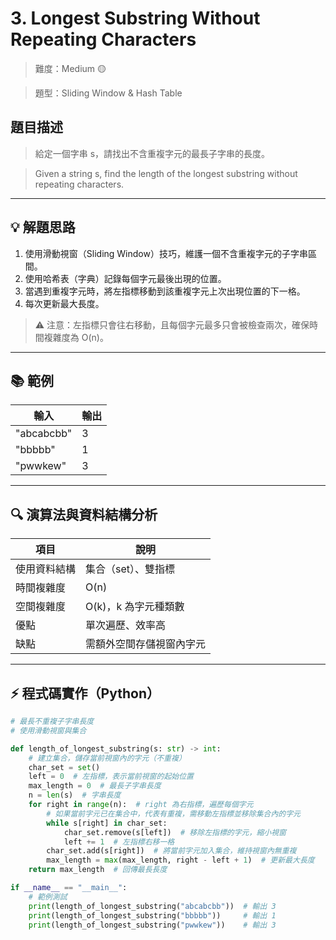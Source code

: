 # 3. Longest Substring Without Repeating Characters

> 難度：Medium 🟡

> 題型：Sliding Window & Hash Table

## 題目描述
> 給定一個字串 s，請找出不含重複字元的最長子字串的長度。

> Given a string s, find the length of the longest substring without repeating characters.

---

## 💡 解題思路
1. 使用滑動視窗（Sliding Window）技巧，維護一個不含重複字元的子字串區間。
2. 使用哈希表（字典）記錄每個字元最後出現的位置。
3. 當遇到重複字元時，將左指標移動到該重複字元上次出現位置的下一格。
4. 每次更新最大長度。

> ⚠️ 注意：左指標只會往右移動，且每個字元最多只會被檢查兩次，確保時間複雜度為 O(n)。

---

## 📚 範例

| 輸入      | 輸出 |
|-----------|------|
| "abcabcbb"| 3    |
| "bbbbb"   | 1    |
| "pwwkew"  | 3    |

---

## 🔍 演算法與資料結構分析

| 項目         | 說明                         |
|--------------|------------------------------|
| 使用資料結構 | 集合（set）、雙指標        |
| 時間複雜度   | O(n)                         |
| 空間複雜度   | O(k)，k 為字元種類數         |
| 優點         | 單次遍歷、效率高              |
| 缺點         | 需額外空間存儲視窗內字元      |

---

## ⚡ 程式碼實作（Python）

```python
# 最長不重複子字串長度
# 使用滑動視窗與集合

def length_of_longest_substring(s: str) -> int:
    # 建立集合，儲存當前視窗內的字元（不重複）
    char_set = set()
    left = 0  # 左指標，表示當前視窗的起始位置
    max_length = 0  # 最長子字串長度
    n = len(s)  # 字串長度
    for right in range(n):  # right 為右指標，遍歷每個字元
        # 如果當前字元已在集合中，代表有重複，需移動左指標並移除集合內的字元
        while s[right] in char_set:
            char_set.remove(s[left])  # 移除左指標的字元，縮小視窗
            left += 1  # 左指標右移一格
        char_set.add(s[right])  # 將當前字元加入集合，維持視窗內無重複
        max_length = max(max_length, right - left + 1)  # 更新最大長度
    return max_length  # 回傳最長長度

if __name__ == "__main__":
    # 範例測試
    print(length_of_longest_substring("abcabcbb"))  # 輸出 3
    print(length_of_longest_substring("bbbbb"))     # 輸出 1
    print(length_of_longest_substring("pwwkew"))    # 輸出 3
```
